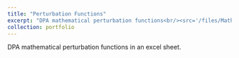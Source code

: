```yaml
---
title: "Perturbation Functions"
excerpt: "DPA mathematical perturbation functions<br/><src='/files/Mathematical Perturbation Functions.xlsx'>"
collection: portfolio
---
```


DPA mathematical perturbation functions in an excel sheet. 
